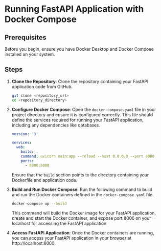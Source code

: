 # Running FastAPI Application with Docker Compose

## Prerequisites

Before you begin, ensure you have Docker Desktop and Docker Compose installed on your system.

## Steps

1. **Clone the Repository**: Clone the repository containing your FastAPI application code from GitHub.
    ```bash
    git clone <repository_url>
    cd <repository_directory>
    ```

2. **Configure Docker Compose**: Open the `docker-compose.yaml` file in your project directory and ensure it is configured correctly. This file should define the services required for running your FastAPI application, including any dependencies like databases.
    ```yaml
    version: '3'

    services:
      web:
        build: .
        command: uvicorn main:app --reload --host 0.0.0.0 --port 8000
        ports:
          - 8000:8000
    ```
    Ensure that the `build` section points to the directory containing your Dockerfile and application code.

3. **Build and Run Docker Compose**: Run the following command to build and run the Docker containers defined in the `docker-compose.yaml` file.
    ```bash
    docker-compose up --build
    ```
    This command will build the Docker image for your FastAPI application, create and start the Docker container, and expose port 8000 on your localhost for accessing the FastAPI application.

4. **Access FastAPI Application**: Once the Docker containers are running, you can access your FastAPI application in your browser at http://localhost:8000.
